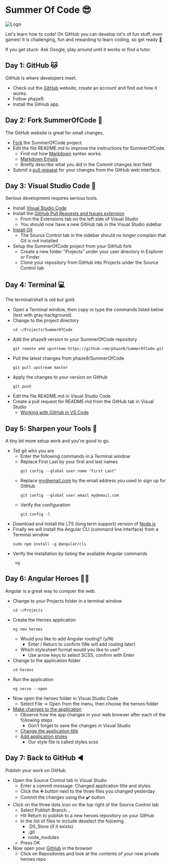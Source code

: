 # Summer Of Code :sunglasses:

![Logo](https://github.com/phaze9/SummerOfCode/blob/master/SummerOfCode.png?raw=true)

Let's learn how to code! On GitHub you can develop lot's of fun stuff, even games! It is challenging, fun and rewarding to learn coding, so get ready 🚀

If you get stuck: Ask Google, play around until it works or find a tutor.

## Day 1: GitHub :cat:
GitHub is where developers meet.
- Check out the [GitHub](https://github.com) website, create an account and find out how it works. 
- Follow phaze9.
- Install the GitHub app.

## Day 2: Fork SummerOfCode :fork_and_knife:
The GitHub website is great for small changes.
- [Fork](https://help.github.com/en/github/getting-started-with-github/fork-a-repo) the SummerOfCode project.
- Edit the file README.md to improve the instructions for SummerOfCode. 
  - Find out how [Markdown](https://guides.github.com/features/mastering-markdown/) syntax works.
  - [Markdown Emojis](https://gist.github.com/rxaviers/7360908)
  - Briefly describe what you did in the Commit changes text field
- Submit a [pull request](https://help.github.com/en/github/collaborating-with-issues-and-pull-requests/creating-a-pull-request-from-a-fork) for your changes from the GitHub web interface.

## Day 3: Visual Studio Code :floppy_disk:
Serious development requires serious tools.
- Install [Visual Studio Code](https://code.visualstudio.com/)
- Install the [GitHub Pull Requests and Issues extension](https://marketplace.visualstudio.com/items?itemName=GitHub.vscode-pull-request-github)
  - From the Extensions tab on the left side of Visual Studio
  - You should now have a new GitHub tab in the Visual Studio sidebar
- [Install Git](https://git-scm.com/download/)
  - The Source Control tab in the sidebar should no longer complain that Git is not installed
- Setup the SummerOfCode project from your GitHub fork
  - Create a new folder "Projects" under your user directory in Explorer or Finder
  - Clone your repository from GitHub into Projects under the Source Control tab
  
## Day 4: Terminal :computer:
The terminal/shell is old but gold.
- Open a Terminal window, then  copy or type the commands listed below (text with gray background).
- Change to the project directory
    ```
    cd ~/Projects/SummerOfCode
    ```
- Add the phaze9 version to your SummerOfCode repository
    ```
    git remote add upstream https://github.com/phaze9/SummerOfCode.git
    ```
- Pull the latest changes from phaze9/SummerOfCode
    ``` 
    git pull upstream master
    ```
- Apply the changes to your version on GitHub
    ```
    git push
    ```
- Edit the file README.md in Visual Studio Code
- Create a pull request for README.md from the GitHub tab in Visual Studio
  - [Working with GitHub in VS Code](https://code.visualstudio.com/docs/editor/github)

## Day 5: Sharpen your Tools :key:
A tiny bit more setup work and you're good to go.  
 - Tell git who you are
   - Enter the following commands in a Terminal window
   - Replace First Last by your first and last names
     ```
     git config --global user.name "First Last"
     ```
   - Replace my@email.com by the email address you used to sign up for GitHub
     ```
     git config --global user.email my@email.com
     ```
   - Verify the configuration
     ```
     git config -l
     ```
 - Download and install the LTS (long term support) version of [Node.js](https://nodejs.org/)
 - Finally we will install the Angular CLI (command line interface) from a Terminal window
   ```
   sudo npm install -g @angular/cli
   ```
 - Verify the installation by listing the available Angular commands
   ```
    ng
   ```

## Day 6: Angular Heroes :ok_woman:
Angular is a great way to conquer the web.
 - Change to your Projects folder in a terminal window
   ```
   cd ~/Projects
   ```
 - Create the Heroes application
   ```
   ng new heroes
   ```
   - Would you like to add Angular routing? (y/N) 
     - Enter / Return to confirm (We will add routing later)
   - Which stylesheet format would you like to use?
     - Use arrow keys to select SCSS, confirm with Enter
 - Change to the application folder
   ```
   cd heroes
   ```
 - Run the application
   ```
   ng serve --open
   ```
 - Now open the heroes folder in Visual Studio Code
   - Select File -> Open from the menu, then choose the heroes folder
 - [Make changes to the application](https://angular.io/tutorial/toh-pt0#make-changes-to-the-application)
   - Observe how the app changes in your web browser after each of the following steps
     - Don’t forget to save the changes in Visual Studio
   - [Change the application title](https://angular.io/tutorial/toh-pt0#change-the-application-title)
   - [Add application styles](https://angular.io/tutorial/toh-pt0#add-application-styles)
     - Our style file is called styles.scss
 
## Day 7: Back to GitHub :arrow_backward:
Publish your work on GitHub.
 - Open the Source Control tab in Visual Studio
   - Enter a commit message: Changed application title and styles
   - Click the :heavy_plus_sign: button next to the three files you changed yesterday
   - Commit the changes using the :heavy_check_mark: button
 - Click on the three dots icon on the top right of the Source Control tab
   - Select Publish Branch...
   - Hit Return to publish to a new heroes repository on your GitHub
   - In the list of files to include deselect the folowing
     - .DS_Store (if it exists)
     - .git
     - node_modules
   - Press OK
 - Now open your [GitHub](https://www.github.com/) in the browser
   - Click on Repositories and look at the contents of your new private heroes repo
